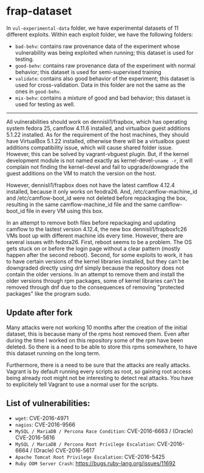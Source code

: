 # frap-dataset

In `vul-experimental-data` folder, we have experimental datasets of 11 different exploits.
Within each exploit folder, we have the following folders:
- `bad-behv`: contains raw provenance data of the experiment whose vulnerability was being exploited when running; this dataset is used for testing.
- `good-behv`: contains raw provenance data of the experiment with normal behavior; this dataset is used for semi-supervised training
- `validate`: contains also good behavior of the experiment; this dataset is used for cross-validation. Data in this folder are not the same as the ones in `good-behv`.
- `mix-behv`: contains a mixture of good and bad behavior; this dataset is used for testing as well.

---
All vulnerabilities should work on dennisli1/frapbox, which has operating system fedora 25, camflow 4.11.6 installed, and virtualbox guest additions 5.1.22 installed.  As for the requirement of the host machines, they should have VirtualBox 5.1.22 installed, otherwise there will be a virtualbox guest additions compatibility issue, which will cause shared folder issue. However, this can be solved by vagrant-vbguest plugin. But, if the kernel development module is not named exactly as kernel-devel-`uname -r`, it will complain not finding the kernel-devel and fail to upgrade/downgrade the guest additions on the VM to match the version on the host. 

However, dennisli1/frapbox does not have the latest camflow 4.12.4 installed, because it only works on feodra26. And, /etc/camflow-machine_id and /etc/camflow-boot_id were not deleted before repackaging the box, resulting in the same camflow-machine_id file and the same camflow-boot_id file in every VM using this box. 

In an attempt to remove both files before repackaging and updating camflow to the lastest version 4.12.4, the new box dennisli1/frapboxfc26 VMs boot up with different machine ids every time. However, there are several issues with fedora26. First, reboot seems to be a problem. The OS gets stuck on or before the login page without a clear pattern (mostly happen after the second reboot). Second, for some exploits to work, it has to have certain versions of the kernel libraries installed, but they can't be downgraded directly using dnf simply because the repository does not contain the older versions. In an attempt to remove them and install the older versions through rpm packages, some of kernel libraries can't be removed through dnf due to the consequences of removing "protected packages" like the program sudo. 

## Update after fork

Many attacks were not working 10 months after the creation of the initial dataset, this is because many of the rpms host removed them. Even after during the time I worked on this repository some of the rpm have been deleted. So there is a need to be able to store this rpms somewhere, to have this dataset running on the long term.

Furthermore, there is a need to be sure that the attacks are really attacks. Vagrant is by default running every scripts as root, so gaining root access being already root might not be interesting to detect real attacks. You have to explicitely tell Vagrant to use a normal user for the scripts.

## List of vulnerabilities:
- `wget`: CVE-2016-4971
- `nagios`: CVE-2016-9566
- `MySQL / MariaDB / Percona Race Condition`: CVE-2016-6663 / (Oracle) CVE-2016-5616
- `MySQL / MariaDB / Percona Root Privilege Escalation`: CVE-2016-6664 / (Oracle) CVE-2016-5617
- `Apache Tomcat Root Privilege Escalation`: CVE-2016-5425
- `Ruby OOM Server Crash`: https://bugs.ruby-lang.org/issues/11692
